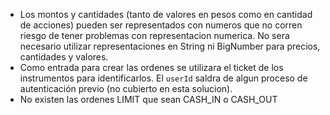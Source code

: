- Los montos y cantidades (tanto de valores en pesos como en cantidad de acciones) pueden ser representados con numeros que no corren riesgo de tener problemas con representacion numerica. No sera necesario utilizar representaciones en String ni BigNumber para precios, cantidades y valores.
- Como entrada para crear las ordenes se utilizara el ticket de los instrumentos para identificarlos. El `userId` saldra de algun proceso de autenticación previo (no cubierto en esta solucion).
- No existen las ordenes LIMIT que sean CASH_IN o CASH_OUT